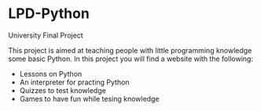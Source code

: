 # LPD-Python
University Final Project

This project is aimed at teaching people with little programming knowledge some basic Python.
In this project you will find a website with the following:
- Lessons on Python
- An interpreter for practing Python
- Quizzes to test knowledge
- Games to have fun while tesing knowledge
